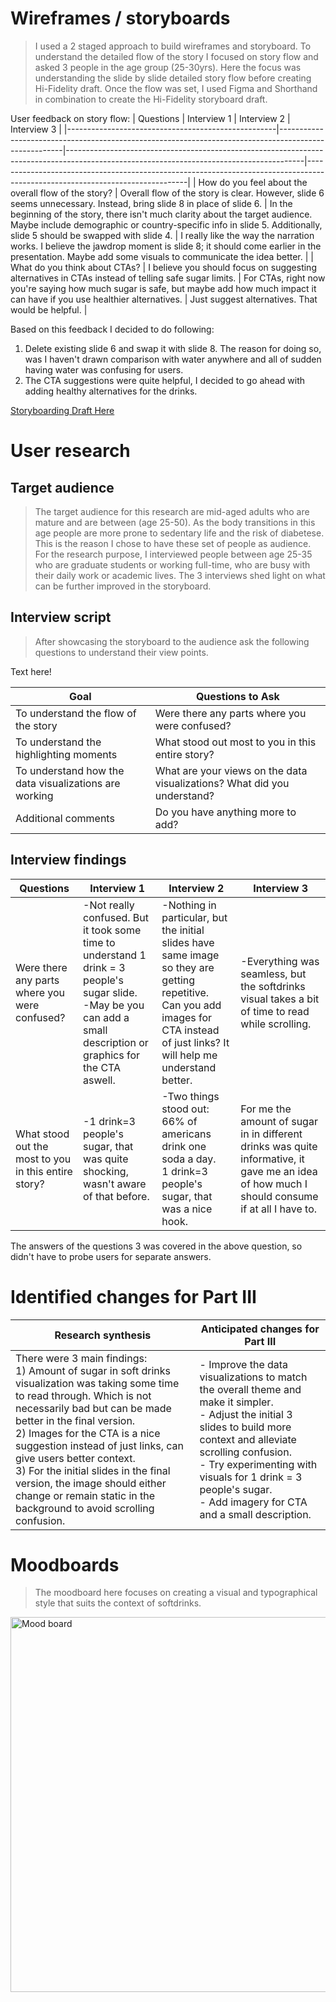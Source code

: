 
# Wireframes / storyboards
> I used a 2 staged approach to build wireframes and storyboard. To understand the detailed flow of the story I focused on story flow and asked 3 people in the age group (25-30yrs). Here the focus was understanding the slide by slide detailed story flow before creating Hi-Fidelity draft. Once the flow was set, I used Figma and Shorthand in combination to create the Hi-Fidelity storyboard draft.

User feedback on story flow:
| Questions                                          | Interview 1                                                                                          | Interview 2                                                                                                                             | Interview 3                                                                                                                  |
|----------------------------------------------------|------------------------------------------------------------------------------------------------------|-----------------------------------------------------------------------------------------------------------------------------------------|------------------------------------------------------------------------------------------------------------------------------|
| How do you feel about the overall flow of the story? | Overall flow of the story is clear. However, slide 6 seems unnecessary. Instead, bring slide 8 in place of slide 6.                       | In the beginning of the story, there isn't much clarity about the target audience. Maybe include demographic or country-specific info in slide 5. Additionally, slide 5 should be swapped with slide 4. | I really like the way the narration works. I believe the jawdrop moment is slide 8; it should come earlier in the presentation. Maybe add some visuals to communicate the idea better. |
| What do you think about CTAs?                     | I believe you should focus on suggesting alternatives in CTAs instead of telling safe sugar limits. | For CTAs, right now you're saying how much sugar is safe, but maybe add how much impact it can have if you use healthier alternatives. | Just suggest alternatives. That would be helpful.                                                                           |


Based on this feedback I decided to do following:
1) Delete existing slide 6 and swap it with slide 8. The reason for doing so, was I haven't drawn comparison with water anywhere and all of sudden having water was confusing for users.
2) The CTA suggestions were quite helpful, I decided to go ahead with adding healthy alternatives for the drinks.

[Storyboarding Draft Here](https://preview.shorthand.com/9EqXDqt6kW4w3XgR)

# User research 

## Target audience
> The target audience for this research are mid-aged adults who are mature and are between (age 25-50). As the body transitions in this age people are more prone to sedentary life and the risk of diabetese. This is the reason I chose to have these set of people as audience. For the research purpose, I interviewed people between age 25-35 who are graduate students or working full-time, who are busy with their daily work or academic lives. The 3 interviews shed light on what can be further improved in the storyboard. 


## Interview script
> After showcasing the storyboard to the audience ask the following questions to understand their view points. 

Text here!

| Goal                                     | Questions to Ask                                                                   |
|------------------------------------------|------------------------------------------------------------------------------------|
| To understand the flow of the story      | Were there any parts where you were confused?                                       |
| To understand the highlighting moments   | What stood out most to you in this entire story?                                    |
| To understand how the data visualizations are working | What are your views on the data visualizations? What did you understand?            |
| Additional comments                      | Do you have anything more to add?                                                  |



## Interview findings


| Questions               | Interview 1  | Interview 2 | Interview 3 |
|-------------------------|--------------------------------|-------------|-------------|
| Were there any parts where you were confused? | -Not really confused. But it took some time to understand 1 drink = 3 people's sugar slide. </br> -May be you can add a small description or graphics for the CTA aswell. | -Nothing in particular, but the initial slides have same image so they are getting repetitive. </br> Can you add images for CTA instead of just links? It will help me understand better.| -Everything was seamless, but the softdrinks visual takes a bit of time to read while scrolling.|
| What stood out the most to you in this entire story? | -1 drink=3 people's sugar, that was quite shocking, wasn't aware of that before.| -Two things stood out: </br>  66% of americans drink one soda a day.  </br> 1 drink=3 people's sugar, that was a nice hook. |  For me the amount of sugar in in different drinks was quite informative, it gave me an idea of how much I should consume if at all I have to.|  

The answers of the questions 3 was covered in the above question, so didn't have to probe users for separate answers.

# Identified changes for Part III


| Research synthesis                       | Anticipated changes for Part III                                                |
|------------------------------------------|---------------------------------------------------------------------------------|
| There were 3 main findings: <br> 1) Amount of sugar in soft drinks visualization was taking some time to read through. Which is not necessarily bad but can be made better in the final version. <br> 2) Images for the CTA is a nice suggestion instead of just links, can give users better context. <br> 3) For the initial slides in the final version, the image should either change or remain static in the background to avoid scrolling confusion. | - Improve the data visualizations to match the overall theme and make it simpler. <br> - Adjust the initial 3 slides to build more context and alleviate scrolling confusion. <br> - Try experimenting with visuals for 1 drink = 3 people's sugar. <br> - Add imagery for CTA and a small description. |



# Moodboards 
> The moodboard here focuses on creating a visual and typographical style that suits the context of softdrinks. 

<img src="./Mood board.png" alt="Mood board" width="800" height="600">



